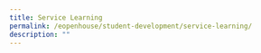 ```yaml
---
title: Service Learning
permalink: /eopenhouse/student-development/service-learning/
description: ""
---
```

